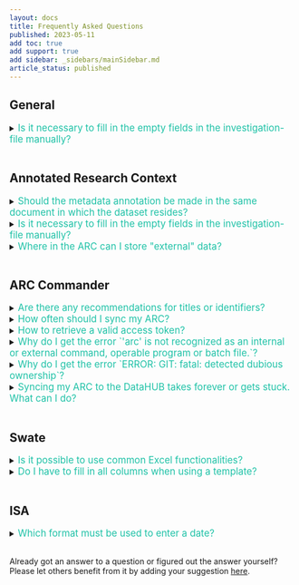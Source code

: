 ```yaml
---
layout: docs
title: Frequently Asked Questions
published: 2023-05-11
add toc: true 
add support: true 
add sidebar: _sidebars/mainSidebar.md
article_status: published
---
```


## General

<details><summary><span style="color: #1fc2a7;font-size:1.2em">
Is it necessary to fill in the empty fields in the investigation-file manually? 
</summary>

No. Although it is possible to fill in the workbook manually, we recommend using <a href="https://nfdi4plants.org/nfdi4plants.knowledgebase/docs/implementation/ArcCommander.html">ARC Commander</a> to add this metadata.

</details>
<br>

## Annotated Research Context

<details><summary><span style="color: #1fc2a7;font-size:1.2em">
Should the metadata annotation be made in the same document in which the dataset resides? 
</summary>
No. The metadata describing the data is annotated in a separate xlsx-file that resides in the parent folder of the data sets.
</details>

<details><summary><span style="color: #1fc2a7;font-size:1.2em">
Is it necessary to fill in the empty fields in the investigation-file manually? 
</summary>
No. Although it is possible to fill out the workbook manually, we recommend using <a href="https://nfdi4plants.org/nfdi4plants.knowledgebase/docs/implementation/ArcCommander.html">ARC Commander</a> to add this metadata.
</details>

<details><summary><span style="color: #1fc2a7;font-size:1.2em">
Where in the ARC can I store "external" data? 
</summary>

Research projects rarely start out of the blue. Rather every project builds on previous findings and published datasets.
To properly re-use and reference such a dataset, we recommend to add a `study` to your ARC. Every study by default comes with four parts: 

```
└── <StudyName>
    ├── README.md
    ├── isa.study.xlsx
    ├── protocols
    └── resources
```

- In the `resources` directory you can add the data (e.g. supplemental data files)
- In the `protocols` directory you can add notes on how you retrieved the data and from where.
- The study is registered in your ARC's `isa.investigation.xlsx`, which includes a section "STUDY PUBLICATIONS" for every study. Here, you can add publication details (author, DOI, etc.) about the external data source.

</details>


<br>

## ARC Commander

<details><summary><span style="color: #1fc2a7;font-size:1.2em">
Are there any recommendations for titles or identifiers?
</summary>
Avoid using spaces in the identifier. Use underscores and capital letters instead. There are no specific restrictions regarding the title. Although it is possible to fill in the workbook manually, we recommend using <a href="https://nfdi4plants.org/nfdi4plants.knowledgebase/docs/implementation/ArcCommander.html">ARC Commander</a> to add this metadata.
</details>

<details><summary><span style="color: #1fc2a7;font-size:1.2em">
How often should I sync my ARC?
</summary>
We would not want to recommend a fixed time interval (once every hour / day / week) for how often you ideally sync the ARC. In general, the more you work with your ARC, the more you add or update, annotate or analyze data, the more you will want to make sure these changes are saved. Consider the syncing as a way to backup your project's progress as well as an "undo button".

:bulb: For more details, check out the [Syncing Recommendations](./../guides/arc_SyncingRecommendations.html)

</details>

<details><summary><span style="color: #1fc2a7;font-size:1.2em">
How to retrieve a valid access token?
</summary>
Please follow the short instructions below.  

Alternatively, please visit <a href="https://github.com/nfdi4plants/arcCommander/discussions/157English">#157 in the ARC Commander repository's discussion section</a> for detailed instructions.  
<br>
Note: This also works for "arc get"  
<br>

___TLDR:___  

- Have a GitLab account (here: <a href="https://git.nfdi4plants.org/explore">DataPLANT DataHUB</a>)  
- Generate a GitLab access token (Preferences -> Access Tokens) (with API and read/write repository)  
- Copy token string  
- Clone a GitLab repo with adjusted address (one for which you have the respective access rights):  

```BASH
git clone https://oauth2:TOKENSTRING@git.nfdi4plants.org/abc/xyz
```
</details>

<details><summary><span style="color: #1fc2a7;font-size:1.2em">
Why do I get the error `'arc' is not recognized as an internal or external command, operable program or batch file.`?
</summary>

Your machine cannot find your ARC commander executable. Possible reasons are that you have not yet installed the ARC commander or that the `arc` executable was not added to your path. 

Please carefully retry the [ARC Commander setup](./../ArcCommanderManual/index-setup.html). 

If this does not do the trick, please follow these steps towards debugging (on Windows): 

1. Open the command prompt (cmd) or powershell in the folder (e.g. `C:\Programs\ArcCommander`) where you stored the ARC Commander program (e.g. arc.exe). If `arc --version` shows the version, the executable is intact. 
2. Next, execute `path` to check wether the folder (e.g. `C:\Programs\ArcCommander`) appears in your path.
3. Adapt the user's path (not admin)
   
:bulb: If you do not have admin rights on the computer, please open the settings "Edit environment variables for your account" and follow steps described in the [ARC Commander setup](./../ArcCommanderManual/index-setup.html).


</details>



<details><summary><span style="color: #1fc2a7;font-size:1.2em">
Why do I get the error `ERROR: GIT: fatal: detected dubious ownership`?
</summary>
Possible reasons:

- You tried to work on an ARC that belongs to another person, e.g. another user account on the same computer or in the same file share - or vice versa.
- This issues might occur when working on a network drive (Fileshare, File Server, NAS) that has been mounted by another user account.

:bulb: We need more info to learn what causes this issue. Please let us know, if you run into that error! 
</details>

<details><summary><span style="color: #1fc2a7;font-size:1.2em">
Syncing my ARC to the DataHUB takes forever or gets stuck. What can I do?
</summary>
This is likely due to handling a big volume of data. 

Solution: Increase git's http post buffer

Execute the following command in your command line:

```
git config --global http.postBuffer 524288000
```

- 500 MB: 524288000
- 1 GB: 1048576000
- 2 GB: 2097152000

source: https://stackoverflow.com/questions/6887228/git-hangs-while-writing-objects
</details>


<br>

## Swate

<details><summary><span style="color: #1fc2a7;font-size:1.2em">
Is it possible to use common Excel functionalities?
</summary>
Yes. In fact, this is one of the reasons why we decided to embed Swate within Excel, as it allows users to continue using the Excel functionality they are accustomed to.
</details>

<details><summary><span style="color: #1fc2a7;font-size:1.2em">
Do I have to fill in all columns when using a template?
</summary>
No. However, if you want to submit your data to a <a href="https://nfdi4plants.org/nfdi4plants.knowledgebase/docs/fundamentals/PublicDataRepositories.html">public data repository</a>, these will require specific metadata. For this purpose we provide the corresponding templates helping you to annotate your data accordingly.
</details>
<br>

## ISA

<details><summary><span style="color: #1fc2a7;font-size:1.2em">
Which format must be used to enter a date?
</summary>
String formatted as ISO8601 date: YYYY-MM-DD
</details>
<br>
<!--
## ARCitect

<details><summary><span style="color: #1fc2a7;font-size:1.2em">
Question
</summary>
Answer
</details>

## DataHUB

<details><summary><span style="color: #1fc2a7;font-size:1.2em">
Question
</summary>
Answer
</details>

## DataPLAN

<details><summary><span style="color: #1fc2a7;font-size:1.2em">
Question
</summary>
Answer
</details>

<!--Other Design-version

**Q:**  Which format must be used to enter a date?

**A:**  String formatted as ISO8601 date: YYYY-MM-DD-->

Already got an answer to a question or figured out the answer yourself? Please let others benefit from it by adding your suggestion [here](https://github.com/nfdi4plants/nfdi4plants.knowledgebase/issues/new?assignees=CMR248&labels=FAQ&projects=&template=contribution-to-the-faq-section.md&title=%5BFAQ%5D).

